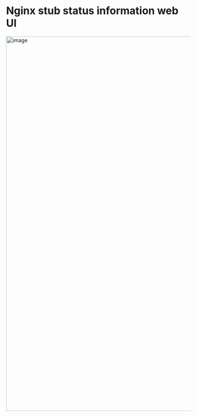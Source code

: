 # Nginx stub status information web UI

<img width="952" height="1022" alt="image" src="https://github.com/user-attachments/assets/b5b07537-0bca-43fd-8ab8-515691f7d6bd" />

